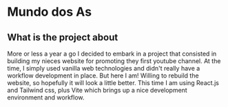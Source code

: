 # Mundo dos As

## What is the project about

More or less a year a go I decided to embark in a project that consisted in building my nieces website for promoting they first youtube channel. 
At the time, I simply used vanilla web technologies and didn't really have a workflow development in place. But here I am! Willing to rebuild the website, so hopefully it will look a little better. This time I am using React.js and Tailwind css, plus Vite which brings up a nice development environment and workflow.

